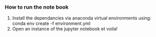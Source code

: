 ### How to run the note book
1. Install the dependancies via anaconda virtual environments using:
conda env create -f environment.yml
2. Open an instance of the jupyter notebook et voila!
